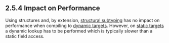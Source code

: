 ## 2.5.4 Impact on Performance

Using structures and, by extension, [structural subtyping](type-system-structural-subtyping.md) has no impact on performance when compiling to [dynamic targets](dictionary.md#define-dynamic-target). However, on [static targets](dictionary.md#define-static-target) a dynamic lookup has to be performed which is typically slower than a static field access.
